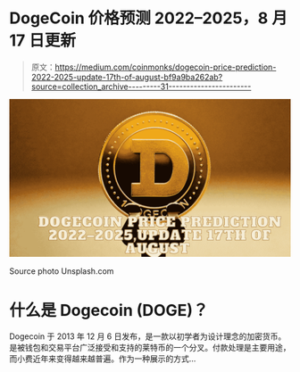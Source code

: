 # DogeCoin 价格预测 2022–2025，8 月 17 日更新

> 原文：<https://medium.com/coinmonks/dogecoin-price-prediction-2022-2025-update-17th-of-august-bf9a9ba262ab?source=collection_archive---------31----------------------->

![](img/4ef7ce402cebce55a97a756e7f73c8eb.png)

Source photo Unsplash.com

# 什么是 Dogecoin (DOGE)？

Dogecoin 于 2013 年 12 月 6 日发布，是一款以初学者为设计理念的加密货币。是被钱包和交易平台广泛接受和支持的莱特币的一个分叉。付款处理是主要用途，而小费近年来变得越来越普遍。作为一种展示的方式…